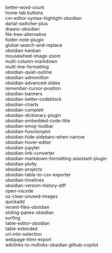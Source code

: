 better-word-count  
home-tab
buttons  
cm-editor-syntax-highlight-obsidian  
darlal-switcher-plus  
drawio-obsidian  
file-tree-alternative  
folder-note-plugin  
global-search-and-replace  
obsidian-kanban  
mousewheel-image-zoom  
multi-column-markdown  
multi-line-formatting  
obsidian-quiet-outline  
obsidian-admonition  
obsidian-advanced-slides  
remember-cursor-position  
obsidian-banners  
obsidian-better-codeblock  
obsidian-charts  
obsidian-completr  
obsidian-dictionary-plugin  
obsidian-embedded-code-title  
obsidian-emoji-toolbar  
obsidian-functionplot  
obsidian-hide-sidebars-when-narrow  
obsidian-hover-editor  
obsidian-jupyter  
obsidian-link-converter  
obsidian-markdown-formatting-assistant-plugin  
obsidian-plotly  
obsidian-projects  
obsidian-table-to-csv-exporter  
obsidian-timelines  
obsidian-version-history-diff  
open-vscode  
oz-clear-unused-images  
quickadd  
recent-files-obsidian  
sliding-panes-obsidian  
surfing  
table-editor-obsidian  
table-extended  
url-into-selection  
webpage-html-export  
wikilinks-to-mdlinks-obsidian
github-copilot